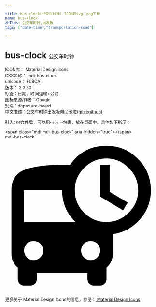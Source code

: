 ```yaml
---

title: bus clock(公交车时钟) ICON转svg、png下载
name: bus-clock
zhTips: 公交车时钟,出发板
tags: ["date-time","transportation-road"]

---
```


# bus-clock  <small style="font-size: 60%;font-weight: 100">公交车时钟</small>


<div class="detail-page">
<p>
<span>
ICON库：
<span class="badge-secondary badge">Material Design Icons</span> 
</span>
<br/>
<span>
CSS名称：
<span class="badge-secondary badge">mdi-bus-clock</span> 
</span>
<br/>
<span>
unicode：
<span class="badge-secondary badge">F08CA</span> 
<copy-btn content='F08CA' btn-title=""></copy-btn>
<copy-btn :content='String.fromCodePoint(parseInt("F08CA", 16))' btn-title="复制U"></copy-btn>
</span>
<br/>
<span>
版本：
<span class="badge-secondary badge">2.3.50</span> 
</span><br/><span>标签：<span class="badge-light badge"><router-link to="/tags/date-time.html">日期、时间</router-link></span><span class="badge-light badge"><router-link to="/tags/transportation-road.html">运输+公路</router-link></span></span>
<br/>
<span>图标来源/作者：<span class="badge-light badge">Google</span></span> 
<br/>
<span>别名：<span class="badge-light badge">departure-board</span></span><br/><span class="zh-detail">中文描述：<span class="badge-primary badge">公交车时钟</span><span class="badge-primary badge">出发板</span><span class="help-link"><span>帮助改进</span>(<a href="https://gitee.com/liuwave/icon-helper/edit/master/json/material/bus-clock.json" target="_blank" rel="noopener noreferrer">gitee</a><a href="https://github.com/liuwave/icon-helper/edit/master/json/material/bus-clock.json" target="_blank" rel="noopener noreferrer">github</a></span>)</span><br/>
</p>
</div>
<div class="alert alert-dark">
  <i class="mdi mdi-bus-clock mdi-48px"></i>
  <i class="mdi mdi-bus-clock mdi-36px"></i>
  <i class="mdi mdi-bus-clock mdi-24px"></i>
  <i class="mdi mdi-bus-clock mdi-18px"></i>
</div>
<div>
  <p>引入css文件后，可以用<code>&lt;span&gt;</code>包裹，放在页面中。具体如下所示：    
  </p>
  <div class="alert alert-primary" style="font-size: 14px">
    &lt;span class="mdi mdi-bus-clock" aria-hidden="true"&gt;&lt;/span&gt;
    <copy-btn content='<span class="mdi mdi-bus-clock" aria-hidden="true"></span>'></copy-btn>
  </div>
  <div class="alert alert-secondary">
    <i class="mdi mdi-bus-clock"
    style="font-size: 24px"
    aria-hidden="true"></i> mdi-bus-clock
    <copy-btn content="mdi-bus-clock" btn-title="复制图标名称"></copy-btn>
  </div>
</div>
<div id="svg" class="svg-wrap">
<svg xmlns="http://www.w3.org/2000/svg" viewBox="0 0 24 24"><path d="M16.5,4V8.25L19.36,9.94L18.61,11.16L15,9V4H16.5M16,13C17.36,13 18.54,12.5 19.5,11.53C20.5,10.56 21,9.39 21,8C21,6.64 20.5,5.46 19.5,4.5C18.54,3.5 17.36,3 16,3C14.61,3 13.44,3.5 12.47,4.5C11.5,5.46 11,6.64 11,8C11,9.39 11.5,10.56 12.47,11.53C13.44,12.5 14.61,13 16,13M13.5,19C13.94,19 14.3,18.84 14.58,18.54C14.86,18.24 15,17.89 15,17.5C15,17.08 14.86,16.73 14.58,16.43C14.3,16.13 13.94,16 13.5,16C13.06,16 12.7,16.13 12.42,16.43C12.14,16.73 12,17.08 12,17.5C12,17.89 12.14,18.24 12.42,18.54C12.7,18.84 13.06,19 13.5,19M3,13H11.11C9.7,11.64 9,10 9,8H3V13M4.5,19C4.94,19 5.3,18.84 5.58,18.54C5.86,18.24 6,17.89 6,17.5C6,17.08 5.86,16.73 5.58,16.43C5.3,16.13 4.94,16 4.5,16C4.06,16 3.7,16.13 3.42,16.43C3.14,16.73 3,17.08 3,17.5C3,17.89 3.14,18.24 3.42,18.54C3.7,18.84 4.06,19 4.5,19M16,1C17.92,1 19.58,1.67 20.95,3.05C22.33,4.42 23,6.08 23,8C23,9.77 22.44,11.29 21.28,12.59C20.13,13.88 18.7,14.66 17,14.91V18C17,18.84 16.67,19.58 16,20.2V22C16,22.27 15.89,22.5 15.7,22.71C15.5,22.91 15.28,23 15,23H14C13.73,23 13.5,22.91 13.29,22.71C13.09,22.5 13,22.27 13,22V21H5V22C5,22.27 4.91,22.5 4.71,22.71C4.5,22.91 4.27,23 4,23H3C2.72,23 2.5,22.91 2.3,22.71C2.11,22.5 2,22.27 2,22V20.2C1.33,19.58 1,18.84 1,18V8C1,6.42 1.67,5.35 3.05,4.8C4.42,4.26 6.41,4 9,4C9.13,4 9.33,4 9.61,4C9.89,4 10.09,4.03 10.22,4.03C11.63,2 13.55,1 16,1Z" /></svg>
</div>
<detail full-name='mdi-bus-clock'></detail>
    
<div><p>更多关于 Material Design Icons的信息，参见：<a target="_blank" href="https://iconhelper.cn/material.html"> Material Design Icons</a>
</p></div>
